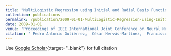 ```yaml
---
title: "MultiLogistic Regression using Initial and Radial Basis Function covariates"
collection: publications
permalink: /publication/2009-01-01-MultiLogistic-Regression-using-Initial-and-Radial-Basis-Function-covariates
date: 2009-01-01
venue: 'Proceedings of IEEE International Joint Conference on Neural Networks (IJCNN2009)'
citation: ' Pedro Antonio Gutiérrez,  César Hervás-Martínez,  Francisco José Martínez-Estudillo,  Juan Carlos Fernández, &quot;MultiLogistic Regression using Initial and Radial Basis Function covariates.&quot; Proceedings of IEEE International Joint Conference on Neural Networks (IJCNN2009), Vol. (), 2009, pp. 1067--1074.'
---
```

Use [Google Scholar](https://scholar.google.com/scholar?q=MultiLogistic+Regression+using+Initial+and+Radial+Basis+Function+covariates){:target="_blank"} for full citation